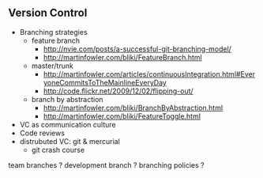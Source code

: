 ## Version Control

* Branching strategies
  * feature branch 
    * http://nvie.com/posts/a-successful-git-branching-model/
    * http://martinfowler.com/bliki/FeatureBranch.html
  * master/trunk 
    * http://martinfowler.com/articles/continuousIntegration.html#EveryoneCommitsToTheMainlineEveryDay
    * http://code.flickr.net/2009/12/02/flipping-out/
  * branch by abstraction 
    * http://martinfowler.com/bliki/BranchByAbstraction.html
    * http://martinfowler.com/bliki/FeatureToggle.html
* VC as communication culture
* Code reviews
* distrubuted VC: git & mercurial
  * git crash course


team branches ?
development branch ?
branching policies ?
